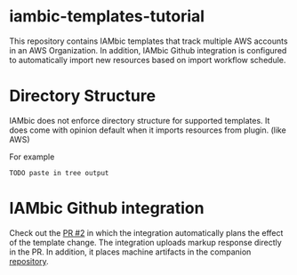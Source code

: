 # iambic-templates-tutorial

This repository contains IAMbic templates that track multiple AWS accounts in an AWS Organization. In addition, IAMbic Github integration is configured to automatically import new resources based on import workflow schedule.

# Directory Structure

IAMbic does not enforce directory structure for supported templates. It does come with opinion default when it imports resources from plugin. (like AWS)

For example

```console
TODO paste in tree output
```

# IAMbic Github integration

Check out the [PR #2](https://github.com/smoy/iambic-templates-tutorial/pull/2) in which the integration automatically plans the effect of the template change. The integration uploads markup response directly in the PR. In addition, it places machine artifacts in the companion [repository](https://github.com/smoy/iambic-templates-tutorial-gist). 
